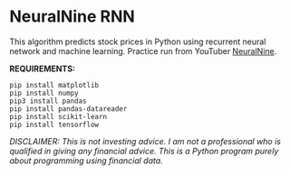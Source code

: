 # NeuralNine RNN
This algorithm predicts stock prices in Python using recurrent neural network and machine learning. Practice run from YouTuber <a href="https://www.youtube.com/watch?v=PuZY9q-aKLw&t=220s">NeuralNine</a>.

<b>REQUIREMENTS:</b>

<pre>
<code>pip install matplotlib
pip install numpy
pip3 install pandas
pip install pandas-datareader
pip install scikit-learn
pip install tensorflow</code>
</pre>

<i>DISCLAIMER: This is not investing advice. I am not a professional who is qualified in giving any financial advice. This is a Python program purely about programming using financial data.</i>

